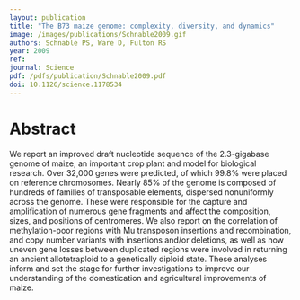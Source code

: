 ```yaml
---
layout: publication
title: "The B73 maize genome: complexity, diversity, and dynamics"
image: /images/publications/Schnable2009.gif
authors: Schnable PS, Ware D, Fulton RS
year: 2009
ref: 
journal: Science
pdf: /pdfs/publication/Schnable2009.pdf
doi: 10.1126/science.1178534
---
```


# Abstract

We report an improved draft nucleotide sequence of the 2.3-gigabase genome of maize, an important crop plant and model for biological research. Over 32,000 genes were predicted, of which 99.8% were placed on reference chromosomes. Nearly 85% of the genome is composed of hundreds of families of transposable elements, dispersed nonuniformly across the genome. These were responsible for the capture and amplification of numerous gene fragments and affect the composition, sizes, and positions of centromeres. We also report on the correlation of methylation-poor regions with Mu transposon insertions and recombination, and copy number variants with insertions and/or deletions, as well as how uneven gene losses between duplicated regions were involved in returning an ancient allotetraploid to a genetically diploid state. These analyses inform and set the stage for further investigations to improve our understanding of the domestication and agricultural improvements of maize.